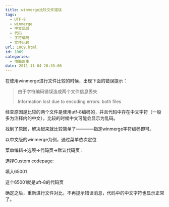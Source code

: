```yaml
---
title: winmerge比较文件错误
tags:
  - UTF-8
  - winmerge
  - 中文乱码
  - 代码
  - 字符编码
  - 文件比较
url: 1069.html
id: 1069
categories:
  - 电脑医生
date: 2011-11-04 20:35:06
---
```


在使用winmerge进行文件比较的时候，出现下面的错误提示：  

> 由于字符编码错误造成两个文件信息丢失  
>   
> Information lost due to encoding errors: both files

经查原因是比较的两个文件是使用utf-8编码的，并且代码中存在中文字符（一般多为注释内的中文），比较的时候中文可能会显示为乱码。  

找到了原因，解决起来就比较简单了————指定winmerge字符编码即可。  

以中文版的winmerge为例，通过菜单依次定位  

菜单编辑->选项->代码页->默认代码页：  

选择Custom codepage:  

填入65001  

这个65001就是uft-8的代码页  

确定之后，重新进行文件对比，不再提示错误消息，代码中的中文字符也显示正常了。
